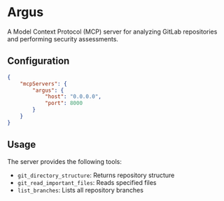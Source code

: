# Argus

A Model Context Protocol (MCP) server for analyzing GitLab repositories and performing security assessments.

## Configuration

```json
{
    "mcpServers": {
        "argus": {
            "host": "0.0.0.0",
            "port": 8000
        }
    }
}
```

## Usage

The server provides the following tools:
- `git_directory_structure`: Returns repository structure
- `git_read_important_files`: Reads specified files
- `list_branches`: Lists all repository branches

